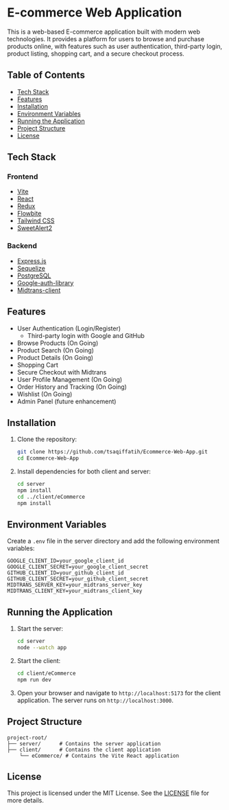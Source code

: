 
# E-commerce Web Application

This is a web-based E-commerce application built with modern web technologies. It provides a platform for users to browse and purchase products online, with features such as user authentication, third-party login, product listing, shopping cart, and a secure checkout process.

## Table of Contents

- [Tech Stack](#tech-stack)
- [Features](#features)
- [Installation](#installation)
- [Environment Variables](#environment-variables)
- [Running the Application](#running-the-application)
- [Project Structure](#project-structure)
- [License](#license)

## Tech Stack

### Frontend

- [Vite](https://vitejs.dev/)
- [React](https://reactjs.org/)
- [Redux](https://redux.js.org/)
- [Flowbite](https://flowbite.com/)
- [Tailwind CSS](https://tailwindcss.com/)
- [SweetAlert2](https://sweetalert2.github.io/)

### Backend

- [Express.js](https://expressjs.com/)
- [Sequelize](https://sequelize.org/)
- [PostgreSQL](https://www.postgresql.org/)
- [Google-auth-library](https://github.com/googleapis/google-auth-library-nodejs)
- [Midtrans-client](https://github.com/Midtrans/midtrans-nodejs-client)

## Features

- User Authentication (Login/Register)
  - Third-party login with Google and GitHub
- Browse Products (On Going)
- Product Search (On Going)
- Product Details (On Going)
- Shopping Cart
- Secure Checkout with Midtrans
- User Profile Management (On Going)
- Order History and Tracking (On Going)
- Wishlist (On Going)
- Admin Panel (future enhancement)

## Installation

1. Clone the repository:
    ```sh
    git clone https://github.com/tsaqiffatih/Ecommerce-Web-App.git
    cd Ecommerce-Web-App
    ```

2. Install dependencies for both client and server:
    ```sh
    cd server
    npm install
    cd ../client/eCommerce
    npm install
    ```

## Environment Variables

Create a `.env` file in the server directory and add the following environment variables:

```env
GOOGLE_CLIENT_ID=your_google_client_id
GOOGLE_CLIENT_SECRET=your_google_client_secret
GITHUB_CLIENT_ID=your_github_client_id
GITHUB_CLIENT_SECRET=your_github_client_secret
MIDTRANS_SERVER_KEY=your_midtrans_server_key
MIDTRANS_CLIENT_KEY=your_midtrans_client_key
```

## Running the Application

1. Start the server:
    ```sh
    cd server
    node --watch app
    ```

2. Start the client:
    ```sh
    cd client/eCommerce
    npm run dev
    ```

3. Open your browser and navigate to `http://localhost:5173` for the client application. The server runs on `http://localhost:3000`.

## Project Structure

```
project-root/
├── server/      # Contains the server application
├── client/      # Contains the client application
    └── eCommerce/ # Contains the Vite React application
```

## License

This project is licensed under the MIT License. See the [LICENSE](LICENSE) file for more details.

